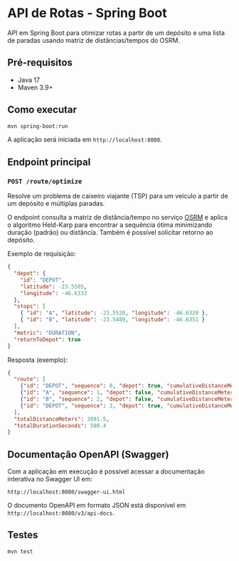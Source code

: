 # API de Rotas - Spring Boot

API em Spring Boot para otimizar rotas a partir de um depósito e uma lista de paradas usando matriz de distâncias/tempos do OSRM.

## Pré-requisitos
- Java 17
- Maven 3.9+

## Como executar
```bash
mvn spring-boot:run
```
A aplicação será iniciada em `http://localhost:8080`.

## Endpoint principal
### `POST /route/optimize`
Resolve um problema de caixeiro viajante (TSP) para um veículo a partir de um depósito e múltiplas paradas.

O endpoint consulta a matriz de distância/tempo no serviço [OSRM](http://project-osrm.org/) e aplica o algoritmo Held-Karp
para encontrar a sequência ótima minimizando duração (padrão) ou distância. Também é possível solicitar retorno ao depósito.

Exemplo de requisição:
```json
{
  "depot": {
    "id": "DEPOT",
    "latitude": -23.5505,
    "longitude": -46.6333
  },
  "stops": [
    { "id": "A", "latitude": -23.5520, "longitude": -46.6320 },
    { "id": "B", "latitude": -23.5489, "longitude": -46.6351 }
  ],
  "metric": "DURATION",
  "returnToDepot": true
}
```

Resposta (exemplo):
```json
{
  "route": [
    {"id": "DEPOT", "sequence": 0, "depot": true, "cumulativeDistanceMeters": 0.0, "cumulativeDurationSeconds": 0.0},
    {"id": "A", "sequence": 1, "depot": false, "cumulativeDistanceMeters": 1530.4, "cumulativeDurationSeconds": 230.1},
    {"id": "B", "sequence": 2, "depot": false, "cumulativeDistanceMeters": 2740.7, "cumulativeDurationSeconds": 410.9},
    {"id": "DEPOT", "sequence": 3, "depot": true, "cumulativeDistanceMeters": 3891.5, "cumulativeDurationSeconds": 580.4}
  ],
  "totalDistanceMeters": 3891.5,
  "totalDurationSeconds": 580.4
}
```

## Documentação OpenAPI (Swagger)

Com a aplicação em execução é possível acessar a documentação interativa no Swagger UI em:

```
http://localhost:8080/swagger-ui.html
```

O documento OpenAPI em formato JSON está disponível em `http://localhost:8080/v3/api-docs`.

## Testes
```bash
mvn test
```

